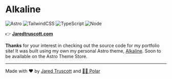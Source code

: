 # Alkaline

![Astro](https://img.shields.io/badge/Astro-5.2.4-BC52EE?logo=astro)
![TailwindCSS](https://img.shields.io/badge/TailwindCSS-3.4.17-38B2AC?logo=tailwindcss)
![TypeScript](https://img.shields.io/badge/TypeScript-5.x-blue?logo=typescript)
![Node](https://img.shields.io/badge/Node-18+-339933?logo=node.js)

👉 **[Jaredtruscott.com](https://jaredtrucott.com/)**

**Thanks** for your interest in checking out the source code for my portfolio site!
It was built using my own my personal Astro theme, [Alkaline](https://github.com/AMagicianNamedGob/alkaline). Soon to be available on the Astro Theme Store.

---

Made with ❤️ by [Jared Truscott](https://jaredtruscott.com) and [🐻‍❄️ Polar](https://polarseltzer.com)
